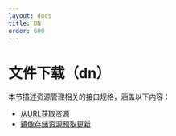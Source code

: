 ```yaml
---
layout: docs
title: DN
order: 600
---
```


<a id="dn"></a>
# 文件下载（dn）

本节描述资源管理相关的接口规格，涵盖以下内容：  

* [从URL获取资源][fetchHref]
* [镜像存储资源预取更新][prefetchHref]

[fetchHref]:     fetch.html   "从URL获取资源"
[prefetchHref]:   prefetch.html "镜像存储资源预取更新"
